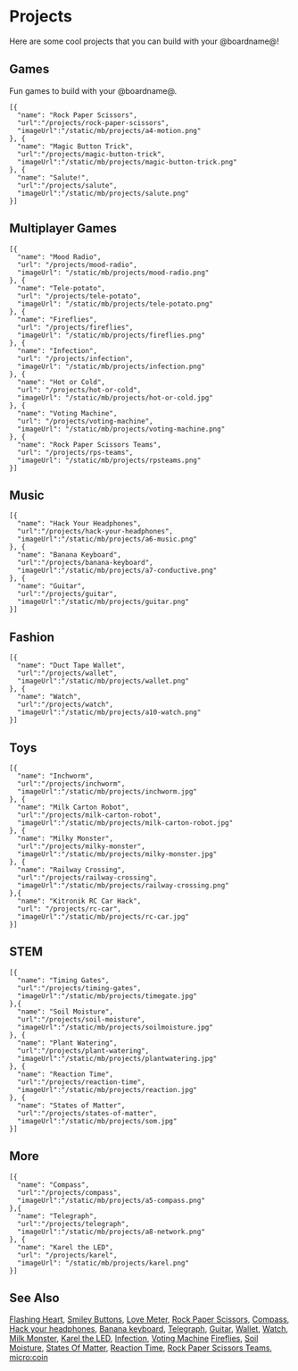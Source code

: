 # Projects

Here are some cool projects that you can build with your @boardname@!

## Games

Fun games to build with your @boardname@.

```codecard
[{
  "name": "Rock Paper Scissors",
  "url":"/projects/rock-paper-scissors",
  "imageUrl":"/static/mb/projects/a4-motion.png"
}, {
  "name": "Magic Button Trick",
  "url":"/projects/magic-button-trick",
  "imageUrl":"/static/mb/projects/magic-button-trick.png"
}, {
  "name": "Salute!",
  "url":"/projects/salute",
  "imageUrl":"/static/mb/projects/salute.png"
}]
```

## Multiplayer Games
```codecard
[{
  "name": "Mood Radio",
  "url": "/projects/mood-radio",
  "imageUrl": "/static/mb/projects/mood-radio.png"
}, {
  "name": "Tele-potato",
  "url": "/projects/tele-potato",
  "imageUrl": "/static/mb/projects/tele-potato.png"
}, {
  "name": "Fireflies",
  "url": "/projects/fireflies",
  "imageUrl": "/static/mb/projects/fireflies.png"
}, {
  "name": "Infection",
  "url": "/projects/infection",
  "imageUrl": "/static/mb/projects/infection.png"
}, {
  "name": "Hot or Cold",
  "url": "/projects/hot-or-cold",
  "imageUrl": "/static/mb/projects/hot-or-cold.jpg"
}, {
  "name": "Voting Machine",
  "url": "/projects/voting-machine",
  "imageUrl": "/static/mb/projects/voting-machine.png"
}, {
  "name": "Rock Paper Scissors Teams",
  "url": "/projects/rps-teams",
  "imageUrl": "/static/mb/projects/rpsteams.png"
}]
```

## Music

```codecard
[{
  "name": "Hack Your Headphones",
  "url":"/projects/hack-your-headphones",
  "imageUrl":"/static/mb/projects/a6-music.png"
}, {
  "name": "Banana Keyboard",
  "url":"/projects/banana-keyboard",
  "imageUrl":"/static/mb/projects/a7-conductive.png"
}, {
  "name": "Guitar",
  "url":"/projects/guitar",
  "imageUrl":"/static/mb/projects/guitar.png"
}]
```

## Fashion

```codecard
[{
  "name": "Duct Tape Wallet",
  "url":"/projects/wallet",
  "imageUrl":"/static/mb/projects/wallet.png"
}, {
  "name": "Watch",
  "url":"/projects/watch",
  "imageUrl":"/static/mb/projects/a10-watch.png"
}]
```

## Toys

```codecard
[{
  "name": "Inchworm",
  "url":"/projects/inchworm",
  "imageUrl":"/static/mb/projects/inchworm.jpg"
}, {
  "name": "Milk Carton Robot",
  "url":"/projects/milk-carton-robot",
  "imageUrl":"/static/mb/projects/milk-carton-robot.jpg"
}, {
  "name": "Milky Monster",
  "url":"/projects/milky-monster",
  "imageUrl":"/static/mb/projects/milky-monster.jpg"
}, {
  "name": "Railway Crossing",
  "url":"/projects/railway-crossing",
  "imageUrl":"/static/mb/projects/railway-crossing.png"
},{
  "name": "Kitronik RC Car Hack",
  "url": "/projects/rc-car",
  "imageUrl":"/static/mb/projects/rc-car.jpg"
}]
```

## STEM

```codecard
[{
  "name": "Timing Gates",
  "url":"/projects/timing-gates",
  "imageUrl":"/static/mb/projects/timegate.jpg"
},{
  "name": "Soil Moisture",
  "url":"/projects/soil-moisture",
  "imageUrl":"/static/mb/projects/soilmoisture.jpg"
}, {
  "name": "Plant Watering",
  "url":"/projects/plant-watering",
  "imageUrl":"/static/mb/projects/plantwatering.jpg"
}, {
  "name": "Reaction Time",
  "url":"/projects/reaction-time",
  "imageUrl":"/static/mb/projects/reaction.jpg"
}, {
  "name": "States of Matter",
  "url":"/projects/states-of-matter",
  "imageUrl":"/static/mb/projects/som.jpg"
}]
```

## More

```codecard
[{
  "name": "Compass",
  "url":"/projects/compass",
  "imageUrl":"/static/mb/projects/a5-compass.png"
},{
  "name": "Telegraph",
  "url":"/projects/telegraph",
  "imageUrl":"/static/mb/projects/a8-network.png"
}, {
  "name": "Karel the LED",
  "url": "/projects/karel",
  "imageUrl": "/static/mb/projects/karel.png"
}]
```

## See Also

[Flashing Heart](/projects/flashing-heart), [Smiley Buttons](/projects/smiley-buttons), [Love Meter](/projects/love-meter), [Rock Paper Scissors](/projects/rock-paper-scissors), [Compass](/projects/compass), [Hack your headphones](/projects/hack-your-headphones), [Banana keyboard](/projects/banana-keyboard), [Telegraph](/projects/telegraph), [Guitar](/projects/guitar), [Wallet](/projects/wallet), [Watch](/projects/watch),
[Milk Monster](/projects/milky-monster), [Karel the LED](/projects/karel), [Infection](/projects/infection), [Voting Machine](/projects/voting-machine)
[Fireflies](/projects/fireflies), [Soil Moisture](/projects/soil-moisture),
[States Of Matter](/projects/states-of-matter), [Reaction Time](/projects/reaction-time),
[Rock Paper Scissors Teams](/projects/rps-teams),
[micro:coin](/projects/micro-coin)
